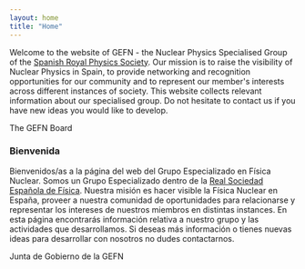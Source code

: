 ```yaml
---
layout: home
title: "Home"
---
```


Welcome to the website of GEFN - the Nuclear Physics Specialised Group of the <a href="https://rsef.es/">Spanish Royal Physics Society</a>. 
Our mission is to raise the visibility of Nuclear Physics in Spain, to provide networking and recognition opportunities for our 
community and to represent our member's interests across different instances of society. 
This website collects relevant information about our specialised group. 
Do not hesitate to contact us if you have new ideas you would like to develop. 

The GEFN Board

<h3 class="fw-bold">Bienvenida</h3>

Bienvenidos/as a la página del web del Grupo Especializado en Física Nuclear. 
Somos un Grupo Especializado dentro de la <a href="https://rsef.es/">Real Sociedad Española de Física</a>.
Nuestra misión es hacer visible la Física Nuclear en España, proveer a nuestra comunidad de oportunidades para relacionarse
y representar los intereses de nuestros miembros en distintas instances. 
En esta página encontrarás información relativa a nuestro grupo y las actividades que desarrollamos. 
Si deseas más información  o tienes nuevas ideas para desarrollar con nosotros no dudes contactarnos.

Junta de Gobierno de la GEFN
